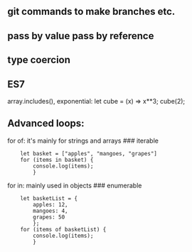## git commands to make branches etc.
## pass by value pass by reference
## type coercion
## ES7 
array.includes(), 
exponential: let cube = (x) => x**3;
            cube(2);
            
## Advanced loops:
for of: it's mainly for strings and arrays ### iterable
```
    let basket = ["apples", "mangoes, "grapes"]
    for (items in basket) {
        console.log(items);
        }
```
for in: mainly used in objects ### enumerable
```
    let basketList = {
        apples: 12,
        mangoes: 4,
        grapes: 50
        };
    for (items of basketList) {
        console.log(items);
        }
```
